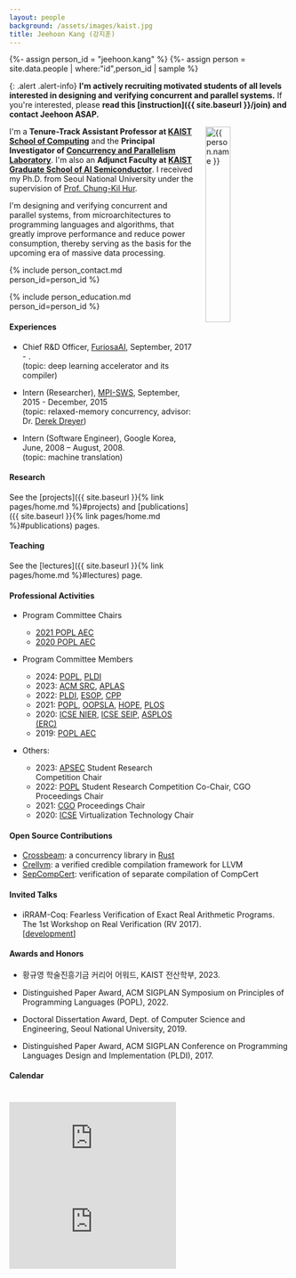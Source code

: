 ```yaml
---
layout: people
background: /assets/images/kaist.jpg
title: Jeehoon Kang (강지훈)
---
```


{%- assign person_id = "jeehoon.kang" %}
{%- assign person = site.data.people | where:"id",person_id | sample %}

{: .alert .alert-info}
**I'm actively recruiting motivated students of all levels interested in designing and verifying concurrent and parallel systems.** If you're interested, please **read this [instruction]({{ site.baseurl }}/join) and contact Jeehoon ASAP.**

<img align="right" style="width: 30%; padding-left: 3%;" src="{{ site.baseurl }}/assets/images/people/jeehoon.kang.jpg" alt="{{ person.name }}">

I'm a **Tenure-Track Assistant Professor at [KAIST School of Computing](https://cs.kaist.ac.kr)** and the **Principal Investigator of [Concurrency and Parallelism Laboratory](https://www.fearless.systems)**.
I'm also an **Adjunct Faculty at [KAIST Graduate School of AI Semiconductor](https://aisemi.kaist.ac.kr/)**.
I received my Ph.D. from Seoul National University under the supervision of [Prof. Chung-Kil Hur](https://sf.snu.ac.kr/gil.hur).

I'm designing and verifying concurrent and parallel systems, from microarchitectures to programming languages and algorithms, that greatly improve performance and reduce power consumption,
thereby serving as the basis for the upcoming era of massive data processing.


{% include person_contact.md person_id=person_id %}


{% include person_education.md person_id=person_id %}


#### Experiences

- Chief R&D Officer, [FuriosaAI](https://furiosa.ai/), September, 2017 - .
  <br />
  (topic: deep learning accelerator and its compiler)

- Intern (Researcher), [MPI-SWS](https://www.mpi-sws.org/), September, 2015 - December, 2015
  <br />
  (topic: relaxed-memory concurrency, advisor: Dr. [Derek Dreyer](https://people.mpi-sws.org/~dreyer/))

- Intern (Software Engineer), Google Korea, June, 2008 – August, 2008.
  <br />
  (topic: machine translation)


#### Research

See the [projects]({{ site.baseurl }}{% link pages/home.md %}#projects) and [publications]({{ site.baseurl }}{%
link pages/home.md %}#publications) pages.


#### Teaching

See the [lectures]({{ site.baseurl }}{% link pages/home.md %}#lectures) page.


#### Professional Activities

- Program Committee Chairs
  + [2021 POPL AEC](https://popl21.sigplan.org/)
  + [2020 POPL AEC](https://popl20.sigplan.org/)

- Program Committee Members
  + 2024: [POPL](https://popl24.sigplan.org/), [PLDI](https://pldi24.sigplan.org/)
  + 2023: [ACM SRC](https://src.acm.org/), [APLAS](https://conf.researchr.org/home/aplas-2023)
  + 2022: [PLDI](http://pldi22.sigplan.org/), [ESOP](https://etaps.org/2022/esop), [CPP](https://popl22.sigplan.org/home/CPP-2022)
  + 2021: [POPL](https://popl21.sigplan.org/), [OOPSLA](https://2021.splashcon.org/track/splash-2021-oopsla), [HOPE](https://icfp21.sigplan.org/home/hope-2021), [PLOS](https://plos-workshop.org/2021/)
  + 2020: [ICSE NIER](https://conf.researchr.org/home/icse-2020), [ICSE SEIP](https://conf.researchr.org/home/icse-2020), [ASPLOS (ERC)](https://asplos-conference.org/)
  + 2019: [POPL AEC](https://popl19.sigplan.org/)

- Others: 
  + 2023: [APSEC](https://conf.researchr.org/home/apsec-2023) Student Research Competition Chair
  + 2022: [POPL](https://popl22.sigplan.org/series/POPL) Student Research Competition Co-Chair, CGO Proceedings Chair
  + 2021: [CGO](https://conf.researchr.org/home/cgo-2021) Proceedings Chair
  + 2020: [ICSE](https://conf.researchr.org/home/icse-2020) Virtualization Technology Chair


#### Open Source Contributions

- [Crossbeam](https://github.com/crossbeam-rs/crossbeam): a concurrency library in [Rust](https://www.rust-lang.org)
- [Crellvm](https://sf.snu.ac.kr/crellvm): a verified credible compilation framework for LLVM
- [SepCompCert](https://sf.snu.ac.kr/sepcompcert): verification of separate compilation of CompCert


#### Invited Talks

- iRRAM-Coq: Fearless Verification of Exact Real Arithmetic Programs.
  <br />
  The 1st Workshop on Real Verification (RV 2017).
  <br />
  \[[development](https://github.com/jeehoonkang/iRRAM-coq)\]


#### Awards and Honors

- 황규영 학술진흥기금 커리어 어워드, KAIST 전산학부, 2023.

- Distinguished Paper Award, ACM SIGPLAN Symposium on Principles of Programming Languages (POPL), 2022.

- Doctoral Dissertation Award, Dept. of Computer Science and Engineering, Seoul National University, 2019.

- Distinguished Paper Award, ACM SIGPLAN Conference on Programming Languages Design and Implementation (PLDI), 2017.

<!-- - 23rd place, ACM International Collegiate Programming Contest (ICPC) World Finals, 2008. -->

<!-- - Champion, ACM International Collegiate Programming Contest (ICPC) Regional Contest---Seoul, 2007. -->

<!-- - Gold Medal, International Olympiad in Informatics (IOI), 2005. -->

#### Calendar

<div class="responsive-iframe-container big-container">
    <iframe src="https://calendar.google.com/calendar/embed?showTitle=0&amp;showPrint=0&amp;mode=WEEK&amp&amp;wkst=1&amp;bgcolor=%23FFFFFF&amp;src=jeehoon.kang%40cp.kaist.ac.kr&amp;color=%23125A12&amp;ctz=Asia%2FSeoul" style="border-width:0; margin-top:15pt;" frameborder="0" scrolling="no"></iframe>
</div>
<div class="responsive-iframe-container small-container" style="height: 1000;">
    <iframe src="https://calendar.google.com/calendar/embed?showTitle=0&amp;showPrint=0&amp;mode=AGENDA&amp&amp;wkst=1&amp;bgcolor=%23FFFFFF&amp;src=jeehoon.kang%40cp.kaist.ac.kr&amp;color=%23125A12&amp;ctz=Asia%2FSeoul" style="border-width:0" frameborder="0" scrolling="no"></iframe>
</div>
